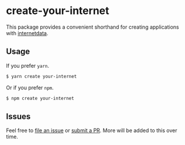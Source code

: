 # create-your-internet

This package provides a convenient shorthand for creating applications with [internetdata](https://github.com/lsd-so/internetdata).

## Usage

If you prefer `yarn`.

```bash
$ yarn create your-internet
```

Or if you prefer `npm`.

```bash
$ npm create your-internet
```

## Issues

Feel free to [file an issue](https://github.com/lsd-so/create-your-internet/issues/new/choose) or [submit a PR](https://github.com/lsd-so/create-your-internet/compare). More will be added to this over time.
